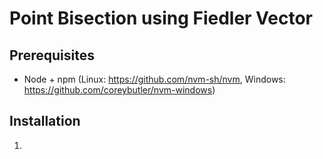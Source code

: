 # Point Bisection using Fiedler Vector

## Prerequisites

* Node + npm (Linux: https://github.com/nvm-sh/nvm, Windows: https://github.com/coreybutler/nvm-windows)

## Installation

1. 
